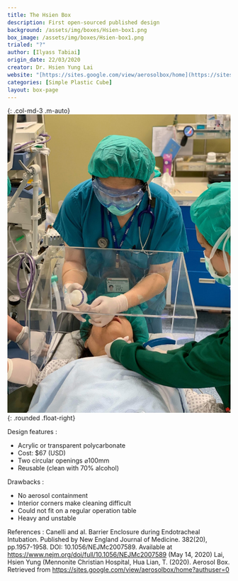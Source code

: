 ```yaml
---
title: The Hsien Box 
description: First open-sourced published design
background: /assets/img/boxes/Hsien-box1.png
box_image: /assets/img/boxes/Hsien-box1.png
trialed: "?"
author: [Ilyass Tabiai]
origin_date: 22/03/2020
creator: Dr. Hsien Yung Lai
website: "[https://sites.google.com/view/aerosolbox/home](https://sites.google.com/view/aerosolbox/home)"
categories: [Simple Plastic Cube]
layout: box-page
---
```


{: .col-md-3 .m-auto}
![alt text](/assets/img/boxes/Hsien-box2.jpg)
{: .rounded .float-right}

Design features :
* Acrylic or transparent polycarbonate
* Cost: $67 (USD)
* Two circular openings ⌀100mm
* Reusable (clean with 70% alcohol)

Drawbacks :
* No aerosol containment 
* Interior corners make cleaning difficult
* Could not fit on a regular operation table
* Heavy and unstable


References :
Canelli and al. Barrier Enclosure during Endotracheal Intubation. Published by New England Journal of Medicine. 382(20), pp.1957-1958. DOI: 10.1056/NEJMc2007589. Available at https://www.nejm.org/doi/full/10.1056/NEJMc2007589 (May 14, 2020)
Lai, Hsien Yung (Mennonite Christian Hospital, Hua Lian, T. (2020). Aerosol Box. Retrieved from https://sites.google.com/view/aerosolbox/home?authuser=0

